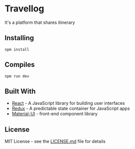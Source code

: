 # Travellog

It's a platform that shares itinerary

## Installing

```
npm install
```

## Compiles

```
npm run dev
```

## Built With

- [React](https://reactjs.org/) - A JavaScript library for building user interfaces
- [Redux](https://redux.js.org/) - A predictable state container for JavaScript apps
- [Material-UI](https://material-ui.com/) - front-end component library

## License

MIT License - see the [LICENSE.md](LICENSE.md) file for details
